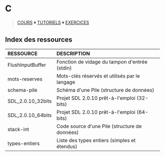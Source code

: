 # C

> [COURS](https://www.youtube.com/playlist?list=PLrSOXFDHBtfEh6PCE39HERGgbbaIHhy4j) ◾ [TUTORIELS](https://www.youtube.com/playlist?list=PLrSOXFDHBtfECGo-do0Xf6o3fjc8Rta5N) ◾ [EXERCICES](https://www.youtube.com/playlist?list=PLrSOXFDHBtfF6lXQpJ4hBha76DsQufiEQ)

## Index des ressources

|RESSOURCE|DESCRIPTION|
|:--|:--|
|FlushInputBuffer|Fonction de vidage du tampon d'entrée (stdin)|
|mots-reserves|Mots-clés réservés et utilisés par le langage|
|schema-pile|Schéma d'une Pile (structure de données)|
|SDL_2.0.10_32bits|Projet SDL 2.0.10 prêt-à-l'emploi (32-bits)|
|SDL_2.0.10_64bits|Projet SDL 2.0.10 prêt-à-l'emploi (64-bits)|
|stack-int|Code source d'une Pile (structure de données)|
|types-entiers|Liste des types entiers (simples et étendus)|
